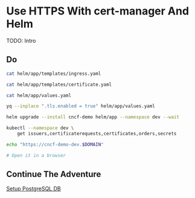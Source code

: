 # Use HTTPS With cert-manager And Helm

TODO: Intro

## Do

```bash
cat helm/app/templates/ingress.yaml

cat helm/app/templates/certificate.yaml

cat helm/app/values.yaml

yq --inplace ".tls.enabled = true" helm/app/values.yaml

helm upgrade --install cncf-demo helm/app --namespace dev --wait

kubectl --namespace dev \
    get issuers,certificaterequests,certificates,orders,secrets

echo "https://cncf-demo-dev.$DOMAIN"

# Open it in a browser
```

## Continue The Adventure

[Setup PostgreSQL DB](../db/story.md)
